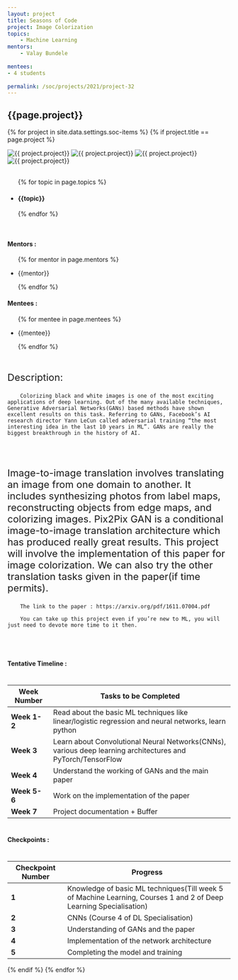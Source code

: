 ```yaml
---
layout: project
title: Seasons of Code
project: Image Colorization 
topics:
    - Machine Learning
mentors:
    - Valay Bundele    
    
mentees:
- 4 students   
    
permalink: /soc/projects/2021/project-32
---
```


<h2 class="display1 m-3 p-3 text-center project-title">{{page.project}}</h2>

{% for project in site.data.settings.soc-items %}
{% if project.title == page.project %}
<div class ="img-soc d-block"> 
    <img src="{{ site.baseurl }}/{{ project.image }}" alt="{{ project.project}}" class="image-1">
    <img src="{{ site.baseurl }}/{{ project.image }}" alt="{{ project.project}}" class="image-2">
    <img src="{{ site.baseurl }}/{{ project.image }}" alt="{{ project.project}}" class="image-3">
    <img src="{{ site.baseurl }}/{{ project.image }}" alt="{{ project.project}}" class="image-4">
</div>
<div>
    <br>
    <ul>
        {% for topic in page.topics %}
        <li><h4 class="text-primary text-center">{{topic}}</h4></li>
        {% endfor %}
    </ul>
    <br>
    <h4 class="display3  ">Mentors :</h4> 
    <ul>
        {% for mentor in page.mentors %}
        <li><p class="lead">{{mentor}}</p></li>
        {% endfor %}
    </ul>
    <h4 class="display3  ">Mentees :</h4> 
    <ul>
        {% for mentee in page.mentees %}
        <li><p class="lead">{{mentee}}</p></li>
        {% endfor %}
    </ul>
</div>
<div>
    <p class="display3 project-desc" style = "font-size:22px;" >
        <br>
        Description:
        
        Colorizing black and white images is one of the most exciting applications of deep learning. Out of the many available techniques, Generative Adversarial Networks(GANs) based methods have shown excellent results on this task. Referring to GANs, Facebook’s AI research director Yann LeCun called adversarial training “the most interesting idea in the last 10 years in ML”. GANs are really the biggest breakthrough in the history of AI.
</p>
<br><br>

<p class="display3 " style = "font-size:22px;" >
        Image-to-image translation involves translating an image from one domain to another. It includes synthesizing photos from label maps, reconstructing objects from edge maps, and colorizing images. Pix2Pix GAN is a conditional image-to-image translation architecture which has produced really great results. This project will involve the implementation of this paper for image colorization. We can also try the other translation tasks given in the paper(if time permits).

        The link to the paper : https://arxiv.org/pdf/1611.07004.pdf

        You can take up this project even if you’re new to ML, you will just need to devote more time to it then.
</p>
<br>
</div>
<div class = "d-flex">
<div>
    <h4 class="display3" style="margin:40px 0px 40px 0px;">Tentative Timeline :</h4>
    <table class="table table-stripped">
  <thead>
    <tr>
      <th>Week Number</th>
      <th>Tasks to be Completed</th>
    </tr>
  </thead>
  <tbody>
    <tr>
      <td><strong>Week 1-2</strong></td>
      <td>Read about the basic ML techniques like linear/logistic regression and neural networks, learn python</td>
    </tr>
    <tr>
      <td><strong>Week 3</strong></td>
      <td>Learn about Convolutional Neural Networks(CNNs), various deep learning architectures and PyTorch/TensorFlow</td>
    </tr>
    <tr>
      <td><strong>Week 4</strong></td>
      <td>Understand the working of GANs and the main paper</td>
    </tr>
    <tr>
      <td><strong>Week 5-6</strong></td>
      <td>Work on the implementation of the paper</td>
    </tr>
    <tr>
      <td><strong>Week 7</strong></td>
      <td>Project documentation + Buffer</td>
    </tr>
  </tbody>
</table>
</div>
<div>
    <h4 class="display3" style="margin:40px 0px 40px 0px;">Checkpoints :</h4>
    <table class="table table-stripped">
  <thead>
    <tr>
      <th>Checkpoint Number</th>
      <th>Progress</th>
    </tr>
  </thead>
  <tbody>
    <tr>
      <td><strong>1</strong></td>
      <td>Knowledge of basic ML techniques(Till week 5 of Machine Learning, Courses 1 and 2 of Deep Learning Specialisation)</td>
    </tr>
    <tr>
      <td><strong>2</strong></td>
      <td>CNNs (Course 4 of DL Specialisation)</td>
    </tr>
    <tr>
      <td><strong>3</strong></td>
      <td>Understanding of GANs and the paper</td>
    </tr>
    <tr>
      <td><strong>4</strong></td>
      <td>Implementation of the network architecture</td>
    </tr>
    <tr>
      <td><strong>5</strong></td>
      <td>Completing the model and training</td>
    </tr>
  </tbody>
</table>
</div>
</div>
{% endif %}
{% endfor %}

